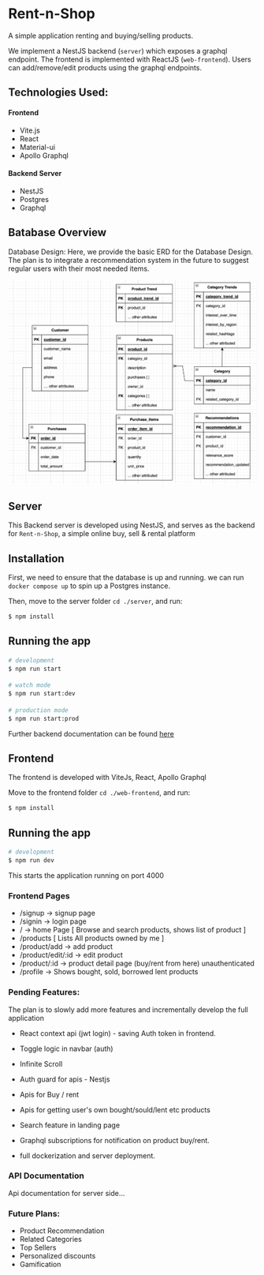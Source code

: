 # Rent-n-Shop

A simple application renting and buying/selling products.

We implement a NestJS backend (`server`) which exposes a graphql endpoint. The frontend is implemented with ReactJS (`web-frontend`). Users can add/remove/edit products using the graphql endpoints.

## Technologies Used:

#### Frontend

- Vite.js
- React
- Material-ui
- Apollo Graphql

#### Backend Server

- NestJS
- Postgres
- Graphql

## Batabase Overview

Database Design: Here, we provide the basic ERD for the Database Design. The plan is to integrate a recommendation system in the future to suggest regular users with their most needed items.

![Database](./docs/database.png?raw=true 'Database Architecture')

## Server

This Backend server is developed using NestJS, and serves as the backend for `Rent-n-Shop`, a simple online buy, sell & rental platform

## Installation

First, we need to ensure that the database is up and running. we can run `docker compose up` to spin up a Postgres instance.

Then, move to the server folder `cd ./server`, and run:

```bash
$ npm install
```

## Running the app

```bash
# development
$ npm run start

# watch mode
$ npm run start:dev

# production mode
$ npm run start:prod
```

Further backend documentation can be found [here](../docs/backend-doc.md)

## Frontend

The frontend is developed with ViteJs, React, Apollo Graphql

Move to the frontend folder `cd ./web-frontend`, and run:

```bash
$ npm install
```

## Running the app

```bash
# development
$ npm run dev
```

This starts the application running on port 4000

### Frontend Pages

- /signup -> signup page
- /signin -> login page
- / → home Page [ Browse and search products, shows list of product ]
- /products [ Lists All products owned by me ]
- /product/add → add product
- /product/edit/:id → edit product
- /product/:id → product detail page (buy/rent from here) unauthenticated
- /profile → Shows bought, sold, borrowed lent products

### Pending Features:

The plan is to slowly add more features and incrementally develop the full application

- React context api (jwt login) - saving Auth token in frontend.
- Toggle logic in navbar (auth)
- Infinite Scroll
- Auth guard for apis - Nestjs
- Apis for Buy / rent
- Apis for getting user's own bought/sould/lent etc products

- Search feature in landing page
- Graphql subscriptions for notification on product buy/rent.
- full dockerization and server deployment.

### API Documentation

Api documentation for server side...



### Future Plans:

- Product Recommendation
- Related Categories
- Top Sellers
- Personalized discounts
- Gamification
